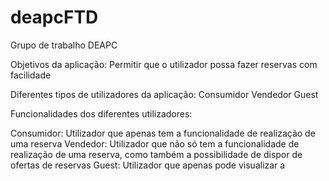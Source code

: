 # deapcFTD
Grupo de trabalho DEAPC 

Objetivos da aplicação: Permitir que o utilizador possa fazer reservas com facilidade 

Diferentes tipos de utilizadores da aplicação: Consumidor
                                               Vendedor
                                               Guest

Funcionalidades dos diferentes utilizadores:

Consumidor: Utilizador que apenas tem a funcionalidade de realização de uma reserva
Vendedor: Utilizador que não só tem a funcionalidade de realização de uma reserva, como também a possibilidade de dispor de ofertas de reservas
Guest: Utilizador que apenas pode visualizar a 

